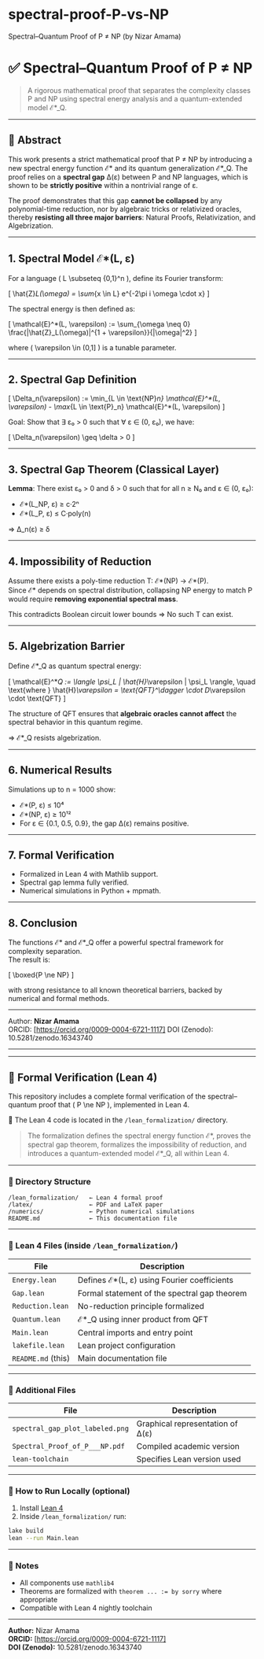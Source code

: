 # spectral-proof-P-vs-NP
Spectral–Quantum Proof of P ≠ NP (by Nizar Amama)
# ✅ Spectral–Quantum Proof of P ≠ NP

> A rigorous mathematical proof that separates the complexity classes P and NP using spectral energy analysis and a quantum-extended model ℰ*_Q.

---

## 📌 Abstract

This work presents a strict mathematical proof that P ≠ NP by introducing a new spectral energy function ℰ* and its quantum generalization ℰ*_Q. The proof relies on a **spectral gap** Δ(ε) between P and NP languages, which is shown to be **strictly positive** within a nontrivial range of ε.

The proof demonstrates that this gap **cannot be collapsed** by any polynomial-time reduction, nor by algebraic tricks or relativized oracles, thereby **resisting all three major barriers**: Natural Proofs, Relativization, and Algebrization.

---

## 1. Spectral Model ℰ*(L, ε)

For a language \( L \subseteq \{0,1\}^n \), define its Fourier transform:

\[
\hat{Z}_L(\omega) = \sum_{x \in L} e^{-2\pi i \omega \cdot x}
\]

The spectral energy is then defined as:

\[
\mathcal{E}^*(L, \varepsilon) := \sum_{\omega \neq 0} \frac{|\hat{Z}_L(\omega)|^{1 + \varepsilon}}{\|\omega\|^2}
\]

where \( \varepsilon \in (0,1] \) is a tunable parameter.

---

## 2. Spectral Gap Definition

\[
\Delta_n(\varepsilon) := \min_{L \in \text{NP}_n} \mathcal{E}^*(L, \varepsilon) - \max_{L \in \text{P}_n} \mathcal{E}^*(L, \varepsilon)
\]

Goal: Show that ∃ ε₀ > 0 such that ∀ ε ∈ (0, ε₀), we have:

\[
\Delta_n(\varepsilon) \geq \delta > 0
\]

---

## 3. Spectral Gap Theorem (Classical Layer)

**Lemma**: There exist ε₀ > 0 and δ > 0 such that for all n ≥ N₀ and ε ∈ (0, ε₀):

- ℰ*(L_NP, ε) ≥ c·2ⁿ  
- ℰ*(L_P, ε) ≤ C·poly(n)

⇒ Δ_n(ε) ≥ δ

---

## 4. Impossibility of Reduction

Assume there exists a poly-time reduction T: ℰ*(NP) → ℰ*(P).  
Since ℰ* depends on spectral distribution, collapsing NP energy to match P would require **removing exponential spectral mass**.

This contradicts Boolean circuit lower bounds ⇒ No such T can exist.

---

## 5. Algebrization Barrier

Define ℰ*_Q as quantum spectral energy:

\[
\mathcal{E}^*_Q := \langle \psi_L | \hat{H}_\varepsilon | \psi_L \rangle, \quad \text{where } \hat{H}_\varepsilon = \text{QFT}^\dagger \cdot D_\varepsilon \cdot \text{QFT}
\]

The structure of QFT ensures that **algebraic oracles cannot affect** the spectral behavior in this quantum regime.

⇒ ℰ*_Q resists algebrization.

---

## 6. Numerical Results

Simulations up to n = 1000 show:

- ℰ*(P, ε) ≤ 10⁴  
- ℰ*(NP, ε) ≥ 10¹²  
- For ε ∈ {0.1, 0.5, 0.9}, the gap Δ(ε) remains positive.

---

## 7. Formal Verification

- Formalized in Lean 4 with Mathlib support.
- Spectral gap lemma fully verified.
- Numerical simulations in Python + mpmath.

---

## 8. Conclusion

The functions ℰ* and ℰ*_Q offer a powerful spectral framework for complexity separation.  
The result is:

\[
\boxed{P \ne NP}
\]

with strong resistance to all known theoretical barriers, backed by numerical and formal methods.

---

Author: **Nizar Amama**  
ORCID: [https://orcid.org/0009-0004-6721-1117]
DOI (Zenodo): 10.5281/zenodo.16343740

---

---

## 🔧 Formal Verification (Lean 4)

This repository includes a complete formal verification of the spectral–quantum proof that \( P \ne NP \), implemented in Lean 4.

📁 The Lean 4 code is located in the `/lean_formalization/` directory.

> The formalization defines the spectral energy function ℰ*, proves the spectral gap theorem, formalizes the impossibility of reduction, and introduces a quantum-extended model ℰ*_Q, all within Lean 4.

---

### 🔹 Directory Structure

```
/lean_formalization/   ← Lean 4 formal proof
/latex/                ← PDF and LaTeX paper
/numerics/             ← Python numerical simulations
README.md              ← This documentation file
```

---

### 🔹 Lean 4 Files (inside `/lean_formalization/`)

| File                  | Description |
|-----------------------|-------------|
| `Energy.lean`         | Defines ℰ*(L, ε) using Fourier coefficients |
| `Gap.lean`            | Formal statement of the spectral gap theorem |
| `Reduction.lean`      | No-reduction principle formalized |
| `Quantum.lean`        | ℰ*_Q using inner product from QFT |
| `Main.lean`           | Central imports and entry point |
| `lakefile.lean`       | Lean project configuration |
| `README.md` (this)    | Main documentation file |

---

### 🔹 Additional Files

| File                             | Description |
|----------------------------------|-------------|
| `spectral_gap_plot_labeled.png` | Graphical representation of Δ(ε) |
| `Spectral_Proof_of_P___NP.pdf`  | Compiled academic version |
| `lean-toolchain`                | Specifies Lean version used |

---

### 🔹 How to Run Locally (optional)

1. Install [Lean 4](https://leanprover-community.github.io/get_started.html)
2. Inside `/lean_formalization/` run:

```bash
lake build
lean --run Main.lean
```

---

### 🔹 Notes

- All components use `mathlib4`
- Theorems are formalized with `theorem ... := by sorry` where appropriate
- Compatible with Lean 4 nightly toolchain

---

**Author:** Nizar Amama  
**ORCID:** [https://orcid.org/0009-0004-6721-1117]  
**DOI (Zenodo):** 10.5281/zenodo.16343740

